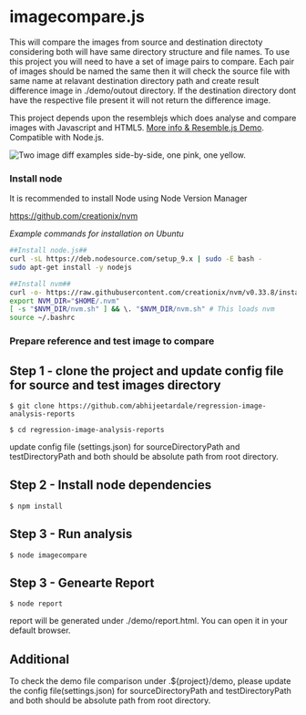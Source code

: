 imagecompare.js
==========
This will compare the images from source and destination directoty considering both will have same directory structure and file names.
To use this project you will need to have a set of image pairs to compare.
Each pair of images should be named the same then it will check the source file with same name at relavant destination directory path and create result difference image in ./demo/outout directory. 
If the destination directory dont have the respective file present it will not return the difference image.

This project depends upon the resemblejs which does analyse and compare images with Javascript and HTML5. [More info & Resemble.js Demo](http://huddle.github.com/Resemble.js/). Compatible with Node.js.

![Two image diff examples side-by-side, one pink, one yellow.](https://raw.github.com/Huddle/Resemble.js/master/demoassets/readmeimage.jpg "Visual image comparison")


### Install node

It is recommended to install Node using Node Version Manager

https://github.com/creationix/nvm

*Example commands for installation on Ubuntu*

``` bash
##Install node.js##
curl -sL https://deb.nodesource.com/setup_9.x | sudo -E bash -
sudo apt-get install -y nodejs

##Install nvm##
curl -o- https://raw.githubusercontent.com/creationix/nvm/v0.33.8/install.sh | bash
export NVM_DIR="$HOME/.nvm"
[ -s "$NVM_DIR/nvm.sh" ] && \. "$NVM_DIR/nvm.sh" # This loads nvm
source ~/.bashrc

```

### Prepare reference and test image to compare

## Step 1 - clone the project and update config file for source and test images directory
```$ git clone https://github.com/abhijeetardale/regression-image-analysis-reports```

```$ cd regression-image-analysis-reports```

update config file (settings.json) for sourceDirectoryPath and testDirectoryPath and both should be absolute path from root directory.

## Step 2 - Install node dependencies

```$ npm install```

## Step 3 - Run analysis 

```$ node imagecompare```

## Step 3 - Genearte Report 

```$ node report```

report will be generated under ./demo/report.html. You can open it in your default browser.

## Additional

To check the demo file comparison under .${project}/demo, please update the config file(settings.json) for sourceDirectoryPath and testDirectoryPath  and both should be absolute path from root directory.
